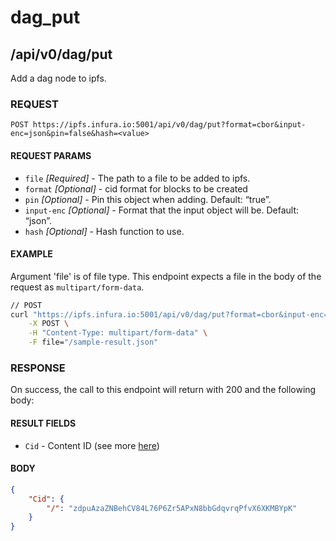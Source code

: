 # dag_put

## /api/v0/dag/put

Add a dag node to ipfs.

### REQUEST

`POST https://ipfs.infura.io:5001/api/v0/dag/put?format=cbor&input-enc=json&pin=false&hash=<value>`

#### REQUEST PARAMS
- `file` _[Required]_ - The path to a file to be added to ipfs.
- `format` _[Optional]_ - cid format for blocks to be created
- `pin` _[Optional]_ - Pin this object when adding. Default: “true”.
- `input-enc` _[Optional]_ - Format that the input object will be. Default: “json”. 
- `hash` _[Optional]_ - Hash function to use.
 
#### EXAMPLE
Argument 'file' is of file type. This endpoint expects a file in the body of the request as `multipart/form-data`.

```bash
// POST
curl "https://ipfs.infura.io:5001/api/v0/dag/put?format=cbor&input-enc=json&pin=false" \
    -X POST \
    -H "Content-Type: multipart/form-data" \
    -F file="/sample-result.json" 
```

### RESPONSE

On success, the call to this endpoint will return with 200 and the following body:

#### RESULT FIELDS
- `Cid` - Content ID (see more [here](https://github.com/ipld/cid)) 


#### BODY
```json
{
    "Cid": {
        "/": "zdpuAzaZNBehCV84L76P6Zr5APxN8bbGdqvrqPfvX6XKMBYpK"
    }
}
```